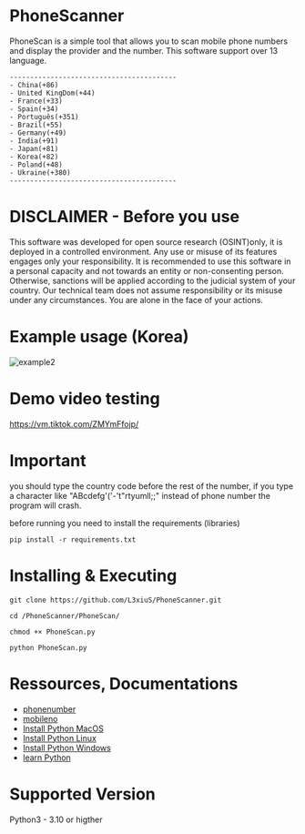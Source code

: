 # PhoneScanner
PhoneScan is a simple tool that allows you to scan mobile phone numbers and display the provider and the number.
This software support over 13 language.

```
-----------------------------------------
- China(+86)
- United KingDom(+44)
- France(+33)
- Spain(+34)
- Português(+351)
- Brazil(+55)
- Germany(+49)
- India(+91)
- Japan(+81)
- Korea(+82)
- Poland(+48)
- Ukraine(+380)
-----------------------------------------
```

#  DISCLAIMER - Before you use 

This software was developed for open source research (OSINT)only, it is deployed in a controlled environment. Any use or misuse of its features engages only your responsibility. It is recommended to use this software in a personal capacity and not towards an entity or non-consenting person. Otherwise, sanctions will be applied according to the judicial system of your country. Our technical team does not assume responsibility or its misuse under any circumstances. You are alone in the face of your actions.

# Example usage (Korea)

![example2](https://user-images.githubusercontent.com/101345730/200019210-2ef03ee7-65fd-4f83-a597-309111da12ac.png)

# Demo video testing

https://vm.tiktok.com/ZMYmFfojp/

# Important

you should type the country code before the rest of the number, if you type a character like "ABcdefg'('-'t"rtyumll;;" instead of phone number the program will crash.

before running you need to install the requirements (libraries)

`pip install -r requirements.txt`

#  Installing & Executing

`git clone https://github.com/L3xiuS/PhoneScanner.git`

`cd /PhoneScanner/PhoneScan/`

`chmod +× PhoneScan.py`

`python PhoneScan.py`

# Ressources, Documentations
- [phonenumber](https://pypi.org/project/phonenumbers/)
- [mobileno](https://pypi.org/search/?q=mobileno)
- [Install Python MacOS](https://www.python.org/downloads/macos/)
- [Install Python Linux](https://www.python.org/downloads/source/)
- [Install Python Windows](https://www.python.org/downloads/windows/)
- [learn Python](https://www.python.org/about/gettingstarted/)

# Supported Version
Python3 - 3.10 or higther

